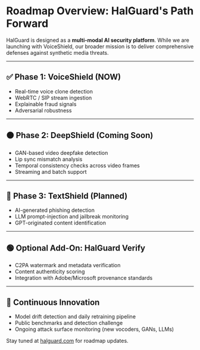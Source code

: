# Roadmap Overview: HalGuard's Path Forward

HalGuard is designed as a **multi-modal AI security platform**. While we are launching with VoiceShield, our broader mission is to deliver comprehensive defenses against synthetic media threats.

---

## ✅ Phase 1: VoiceShield (NOW)

- Real-time voice clone detection
- WebRTC / SIP stream ingestion
- Explainable fraud signals
- Adversarial robustness

---

## 🟠 Phase 2: DeepShield (Coming Soon)

- GAN-based video deepfake detection
- Lip sync mismatch analysis
- Temporal consistency checks across video frames
- Streaming and batch support

---

## 🔵 Phase 3: TextShield (Planned)

- AI-generated phishing detection
- LLM prompt-injection and jailbreak monitoring
- GPT-originated content identification

---

## 🟢 Optional Add-On: HalGuard Verify

- C2PA watermark and metadata verification
- Content authenticity scoring
- Integration with Adobe/Microsoft provenance standards

---

## 📅 Continuous Innovation

- Model drift detection and daily retraining pipeline
- Public benchmarks and detection challenge
- Ongoing attack surface monitoring (new vocoders, GANs, LLMs)

Stay tuned at [halguard.com](https://halguard.com) for roadmap updates.
